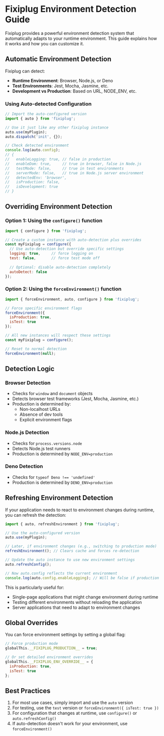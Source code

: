 # Fixiplug Environment Detection Guide

Fixiplug provides a powerful environment detection system that automatically adapts to your runtime environment. This guide explains how it works and how you can customize it.

## Automatic Environment Detection

Fixiplug can detect:

- **Runtime Environment**: Browser, Node.js, or Deno
- **Test Environments**: Jest, Mocha, Jasmine, etc.
- **Development vs Production**: Based on URL, NODE_ENV, etc.

### Using Auto-detected Configuration

```javascript
// Import the auto-configured version
import { auto } from 'fixiplug';

// Use it just like any other fixiplug instance
auto.use(myPlugin);
auto.dispatch('init', {});

// Check detected environment
console.log(auto.config); 
// {
//   enableLogging: true, // false in production
//   enableDom: true,     // true in browser, false in Node.js
//   testMode: false,     // true in test environments
//   serverMode: false,   // true in Node.js server environment
//   detectedEnv: 'browser',
//   isProduction: false,
//   isDevelopment: true
// }
```

## Overriding Environment Detection

### Option 1: Using the `configure()` function

```javascript
import { configure } from 'fixiplug';

// Create a custom instance with auto-detection plus overrides
const myFixiplug = configure({
  // Use auto-detection but override specific settings
  logging: true,     // force logging on
  test: false,       // force test mode off
  
  // Optional: disable auto-detection completely
  autoDetect: false
});
```

### Option 2: Using the `forceEnvironment()` function

```javascript
import { forceEnvironment, auto, configure } from 'fixiplug';

// Force specific environment flags
forceEnvironment({
  isProduction: true,
  isTest: true
});

// All new instances will respect these settings
const myFixiplug = configure();

// Reset to normal detection
forceEnvironment(null);
```

## Detection Logic

### Browser Detection
- Checks for `window` and `document` objects
- Detects browser test frameworks (Jest, Mocha, Jasmine, etc.)
- Production is determined by:
  - Non-localhost URLs
  - Absence of dev tools
  - Explicit environment flags

### Node.js Detection
- Checks for `process.versions.node`
- Detects Node.js test runners
- Production is determined by `NODE_ENV=production`

### Deno Detection
- Checks for `typeof Deno !== 'undefined'`
- Production is determined by `DENO_ENV=production`

## Refreshing Environment Detection

If your application needs to react to environment changes during runtime, you can refresh the detection:

```javascript
import { auto, refreshEnvironment } from 'fixiplug';

// Use the auto-configured version
auto.use(myPlugin);

// Later, if environment changes (e.g., switching to production mode)
refreshEnvironment(); // Clears cache and forces re-detection

// Update the auto instance to use new environment settings
auto.refreshConfig();

// Now auto.config reflects the current environment
console.log(auto.config.enableLogging); // Will be false if production mode was detected
```

This is particularly useful for:
- Single-page applications that might change environment during runtime
- Testing different environments without reloading the application
- Server applications that need to adapt to environment changes

## Global Overrides

You can force environment settings by setting a global flag:

```javascript
// Force production mode
globalThis.__FIXIPLUG_PRODUCTION__ = true;

// Or set detailed environment overrides
globalThis.__FIXIPLUG_ENV_OVERRIDE__ = {
  isProduction: true,
  isTest: true
};
```

## Best Practices

1. For most use cases, simply import and use the `auto` version
2. For testing, use the `test` version or `forceEnvironment({ isTest: true })`
3. For configuration that changes at runtime, use `configure()` or `auto.refreshConfig()`
4. If auto-detection doesn't work for your environment, use `forceEnvironment()`
